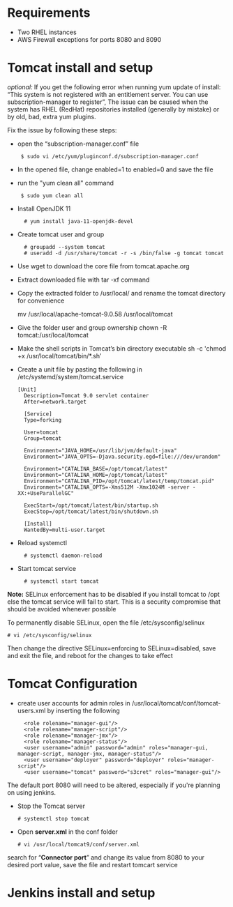 # Requirements
- Two RHEL instances
- AWS Firewall exceptions for ports 8080 and 8090 

# Tomcat install and setup

_optional:_ If you get the following error when running yum update of install: “This system is not registered with an entitlement server. You can use subscription-manager to register”, The issue can be caused when the system has RHEL (RedHat) repositories installed (generally by mistake) or by old, bad, extra yum plugins.

Fix the issue by following these steps:

- open the “subscription-manager.conf” file

       $ sudo vi /etc/yum/pluginconf.d/subscription-manager.conf

- In the opened file, change enabled=1 to enabled=0 and save the file

- run the "yum clean all" command

       $ sudo yum clean all



- Install OpenJDK 11
  
        # yum install java-11-openjdk-devel

- Create tomcat user and group 
	
	    # groupadd --system tomcat
	    # useradd -d /usr/share/tomcat -r -s /bin/false -g tomcat tomcat

- Use wget to download the core file from tomcat.apache.org
- Extract downloaded file with tar -xf command
- Copy the  extracted folder to /usr/local/ and rename the tomcat directory for convenience

	mv /usr/local/apache-tomcat-9.0.58 /usr/local/tomcat

- Give the folder user and group ownership
	chown -R tomcat:/usr/local/tomcat

- Make the shell scripts in Tomcat’s bin directory executable
	sh -c 'chmod +x /usr/local/tomcat/bin/*.sh'

- Create a unit file by pasting the following in /etc/systemd/system/tomcat.service

      [Unit]
        Description=Tomcat 9.0 servlet container
        After=network.target
    
        [Service]
        Type=forking
    
        User=tomcat
        Group=tomcat
    
        Environment="JAVA_HOME=/usr/lib/jvm/default-java"
        Environment="JAVA_OPTS=-Djava.security.egd=file:///dev/urandom"
    
        Environment="CATALINA_BASE=/opt/tomcat/latest"
        Environment="CATALINA_HOME=/opt/tomcat/latest"
        Environment="CATALINA_PID=/opt/tomcat/latest/temp/tomcat.pid"
        Environment="CATALINA_OPTS=-Xms512M -Xmx1024M -server -XX:+UseParallelGC"
    
        ExecStart=/opt/tomcat/latest/bin/startup.sh
        ExecStop=/opt/tomcat/latest/bin/shutdown.sh
    
        [Install]
        WantedBy=multi-user.target


- Reload systemctl

    	# systemctl daemon-reload

- Start tomcat service

    	# systemctl start tomcat

**Note:** SELinux enforcement has to be disabled if you install tomcat to /opt else the tomcat service will fail to start.
 This is a security compromise that should be avoided whenever possible 

To permanently disable SELinux, open the file /etc/sysconfig/selinux

    # vi /etc/sysconfig/selinux

 Then change the directive SELinux=enforcing to SELinux=disabled, save and exit the file, and reboot for the changes to take effect


# Tomcat Configuration

- create user accounts for admin roles in /usr/local/tomcat/conf/tomcat-users.xml by inserting the following

        <role rolename="manager-gui"/>
        <role rolename="manager-script"/>
        <role rolename="manager-jmx"/>
        <role rolename="manager-status"/>
        <user username="admin" password="admin" roles="manager-gui, manager-script, manager-jmx, manager-status"/>
        <user username="deployer" password="deployer" roles="manager-script"/>
        <user username="tomcat" password="s3cret" roles="manager-gui"/>


The default port 8080 will need to be altered, especially if you're planning on using jenkins.

- Stop the Tomcat server

      # systemctl stop tomcat

- Open **server.xml** in the conf folder

      # vi /usr/local/tomcat9/conf/server.xml

 search for “**Connector port**” and change its value from 8080 to your desired port value, save the file and restart tomcart service


# Jenkins install and setup

